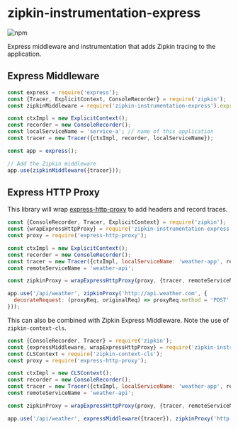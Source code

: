 # zipkin-instrumentation-express

![npm](https://img.shields.io/npm/dm/zipkin-instrumentation-express.svg)

Express middleware and instrumentation that adds Zipkin tracing to the application.

## Express Middleware

```javascript
const express = require('express');
const {Tracer, ExplicitContext, ConsoleRecorder} = require('zipkin');
const zipkinMiddleware = require('zipkin-instrumentation-express').expressMiddleware;

const ctxImpl = new ExplicitContext();
const recorder = new ConsoleRecorder();
const localServiceName = 'service-a'; // name of this application
const tracer = new Tracer({ctxImpl, recorder, localServiceName});

const app = express();

// Add the Zipkin middleware
app.use(zipkinMiddleware({tracer}));
```

## Express HTTP Proxy

This library will wrap [express-http-proxy](https://www.npmjs.com/package/express-http-proxy) to add headers and record traces.

```javascript
const {ConsoleRecorder, Tracer, ExplicitContext} = require('zipkin');
const {wrapExpressHttpProxy} = require('zipkin-instrumentation-express');
const proxy = require('express-http-proxy');

const ctxImpl = new ExplicitContext();
const recorder = new ConsoleRecorder();
const tracer = new Tracer({ctxImpl, localServiceName: 'weather-app', recorder});
const remoteServiceName = 'weather-api';

const zipkinProxy = wrapExpressHttpProxy(proxy, {tracer, remoteServiceName});

app.use('/api/weather', zipkinProxy('http://api.weather.com', {
  decorateRequest: (proxyReq, originalReq) => proxyReq.method = 'POST' // You can use express-http-proxy options as usual
}));
```
This can also be combined with Zipkin Express Middleware. Note the use of `zipkin-context-cls`.
```javascript
const {ConsoleRecorder, Tracer} = require('zipkin');
const {expressMiddleware, wrapExpressHttpProxy} = require('zipkin-instrumentation-express')
const CLSContext = require('zipkin-context-cls');
const proxy = require('express-http-proxy');

const ctxImpl = new CLSContext();
const recorder = new ConsoleRecorder();
const tracer = new Tracer({ctxImpl, localServiceName: 'weather-app', recorder});
const remoteServiceName = 'weather-api';

const zipkinProxy = wrapExpressHttpProxy(proxy, {tracer, remoteServiceName});

app.use('/api/weather', expressMiddleware({tracer}), zipkinProxy('http://api.weather.com'));
```

